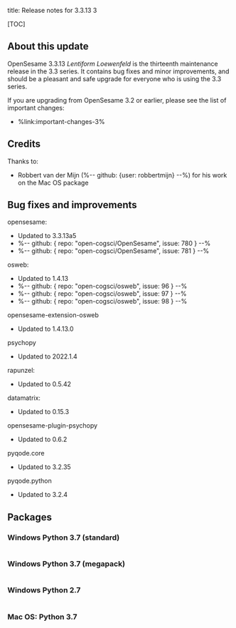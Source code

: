 title: Release notes for 3.3.13
3


[TOC]


## About this update

OpenSesame 3.3.13 *Lentiform Loewenfeld* is the thirteenth maintenance release in the 3.3 series. It contains bug fixes and minor improvements, and should be a pleasant and safe upgrade for everyone who is using the 3.3 series.

If you are upgrading from OpenSesame 3.2 or earlier, please see the list of important changes:

- %link:important-changes-3%


## Credits

Thanks to:

- Robbert van der Mijn (%-- github: {user: robbertmijn} --%) for his work on the Mac OS package


## Bug fixes and improvements

opensesame:

- Updated to 3.3.13a5
- %-- github: { repo: "open-cogsci/OpenSesame", issue: 780 } --% 
- %-- github: { repo: "open-cogsci/OpenSesame", issue: 781 } --% 


osweb:

- Updated to 1.4.13
- %-- github: { repo: "open-cogsci/osweb", issue: 96 } --% 
- %-- github: { repo: "open-cogsci/osweb", issue: 97 } --% 
- %-- github: { repo: "open-cogsci/osweb", issue: 98 } --% 


opensesame-extension-osweb

- Updated to 1.4.13.0


psychopy

- Updated to 2022.1.4


rapunzel:

- Updated to 0.5.42


datamatrix:

- Updated to 0.15.3


opensesame-plugin-psychopy

- Updated to 0.6.2


pyqode.core

- Updated to 3.2.35


pyqode.python

- Updated to 3.2.4


## Packages

### Windows Python 3.7 (standard)

```
```


### Windows Python 3.7 (megapack)

```
```


### Windows Python 2.7

```
```


### Mac OS: Python 3.7

```
```
